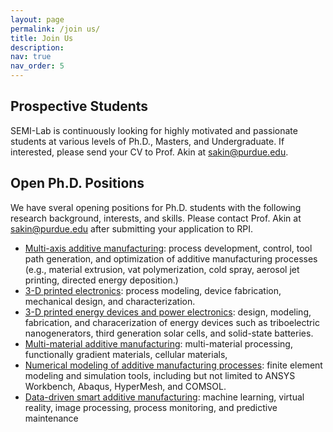 ```yaml
---
layout: page
permalink: /join us/
title: Join Us
description: 
nav: true
nav_order: 5
---
```


## Prospective Students

SEMI-Lab is continuously looking for highly motivated and passionate students at various levels of Ph.D., Masters, and Undergraduate. If interested, please send your CV to Prof. Akin at <a href="mailto:sakine@purdue.edu">sakin@purdue.edu</a>.



## Open Ph.D. Positions

We have sveral opening positions for Ph.D. students with the following research background, interests, and skills. Please contact Prof. Akin at <a href="mailto:sakine@purdue.edu">sakin@purdue.edu</a> after submitting your application to RPI.

<ul>
<li> <u> Multi-axis additive manufacturing</u>: process development, control, tool path generation, and optimization of additive manufacturing processes (e.g., material extrusion, vat polymerization, cold spray, aerosol jet printing, directed energy deposition.) </li>

<li> <u> 3-D printed electronics</u>: process modeling, device fabrication, mechanical design, and characterization. 
  </li>
  
<li> <u> 3-D printed energy devices and power electronics</u>: design, modeling, fabrication, and characerization of energy devices such as triboelectric nanogenerators, third generation solar cells, and solid-state batteries.
  </li>
<li> <u> Multi-material additive manufacturing</u>: multi-material processing, functionally gradient materials, cellular materials,   </li>

<li> <u> Numerical modeling of additive manufacturing processes</u>: finite element modeling and simulation tools, including but not limited to ANSYS Workbench, Abaqus, HyperMesh, and COMSOL. </li>

<li> <u> Data-driven smart additive manufacturing</u>: machine learning, virtual reality, image processing, process monitoring, and predictive maintenance  </li>





